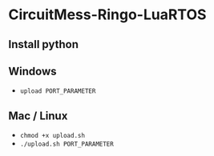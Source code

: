 # CircuitMess-Ringo-LuaRTOS

## Install python

## Windows
- `upload PORT_PARAMETER`

## Mac / Linux
- `chmod +x upload.sh`
- `./upload.sh PORT_PARAMETER`
